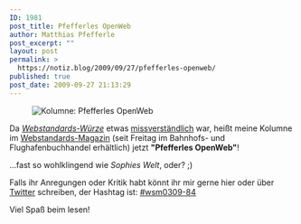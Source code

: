 ```yaml
---
ID: 1981
post_title: Pfefferles OpenWeb
author: Matthias Pfefferle
post_excerpt: ""
layout: post
permalink: >
  https://notiz.blog/2009/09/27/pfefferles-openweb/
published: true
post_date: 2009-09-27 21:13:29
---
```

<!-- wp:image {"id":1996,"align":"center"} -->
<figure class="wp-block-image aligncenter"><img src="https://notiz.blog/wp-content/uploads/2009/09/pfefferles-openweb.jpg" alt="Kolumne: Pfefferles OpenWeb" class="wp-image-1996" /></figure>
<!-- /wp:image -->

<!-- wp:paragraph -->
<p>Da <em><a href="https://notiz.blog/2009/07/14/webstandards-kolumne/">Webstandards-Würze</a></em> etwas <a href="https://notiz.blog/2009/07/14/webstandards-kolumne/#comment-37746">missverständlich</a> war, heißt meine Kolumne im <a href="http://www.webstandards-magazin.de/index.php/index/03-09-frameworks">Webstandards-Magazin</a> (seit Freitag im Bahnhofs- und Flughafenbuchhandel erhältlich) jetzt <strong>"Pfefferles OpenWeb"</strong>!</p>
<!-- /wp:paragraph -->

<!-- wp:paragraph -->
<p>...fast so wohlklingend wie <em>Sophies Welt</em>, oder? ;)</p>
<!-- /wp:paragraph -->

<!-- wp:paragraph -->
<p>Falls ihr Anregungen oder Kritik habt könnt ihr mir gerne hier oder über <a href="http://twitter.com/pfefferle">Twitter</a> schreiben, der Hashtag ist: <a href="http://search.twitter.com/search?q=%23wsm0309-84">#wsm0309-84</a></p>
<!-- /wp:paragraph -->

<!-- wp:paragraph -->
<p>Viel Spaß beim lesen!</p>
<!-- /wp:paragraph -->